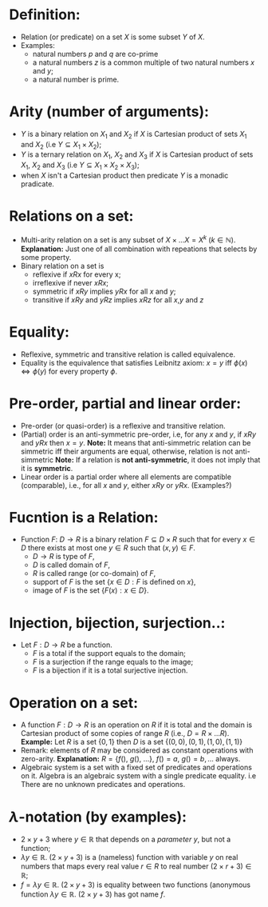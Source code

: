 # Definition:
- Relation (or predicate) on a set $X$ is some subset $Y$ of $X$.
- Examples:
	- natural numbers $p$ and $q$ are co-prime
	- a natural numbers $z$ is a common multiple of two natural numbers $x$ and $y;$
	- a natural number is prime.
# Arity (number of arguments):
- $Y$ is a binary relation on $X_{1}$ and $X_{2}$ if $X$ is Cartesian product of sets $X_1$ and $X_{2}$ (i.e $Y \subseteq X_{1}\times X_{2}$);
- $Y$ is a ternary relation on $X_{1},\ X_{2}$ and $X_{3}$ if $X$ is Cartesian product of sets $X_{1},\ X_{2}$ and $X_{3}$ (i.e $Y \subseteq X_{1}\times X_{2}\times X_{3}$);
- when $X$ isn't a Cartesian product then predicate $Y$ is a monadic pradicate.
# Relations on a set:
- Multi-arity relation on a set is any subset of $X\times ...X=X^{k}\ (k\in \mathbb{N})$. 
  **Explanation:** Just one of all combination with repeations that selects by some property. 
- Binary relation on a set is
	- reflexive if $xRx$ for every x;
	- irreflexive if never $xRx$;
	- symmetric if $xRy$ implies $yRx$ for all $x$ and $y$;
	- transitive if $xRy$ and $yRz$ implies $xRz$ for all $x$,$y$ and $z$
# Equality:
- Reflexive, symmetric and transitive relation is called equivalence.
- Equality is the equivalence that satisfies Leibnitz axiom: $x=y$ iff $\phi(x)\Leftrightarrow \phi(y)$ for every property $\phi.$
# Pre-order, partial and linear order:
- Pre-order (or quasi-order) is a reflexive and transitive relation.
- (Partial) order is an anti-symmetric pre-order, i.e, for any $x$ and $y$, if $xRy$ and $yRx$ then $x=y$.
  **Note:** It means that anti-simmetric relation can be simmetric iff their arguments are equal, otherwise, relation is not anti-simmetric
  **Note:** If a relation is **not anti-symmetric**, it does not imply that it is **symmetric**.
- Linear order is a partial order where all elements are compatible (comparable), i.e., for all $x$ and $y$, either $xRy$ or $yRx$. (Examples?)
# Fucntion is a Relation:
- Function $F:\ D\rightarrow R$ is a binary relation $F\subseteq D\times R$ such that for every $x\in D$ there exists at most one $y\in R$ such that $(x,y)\in F.$
	- $D \rightarrow R$ is type of $F$,
	- $D$ is called domain of $F$,
	- $R$ is called range (or co-domain) of $F$,
	- support of $F$ is the set $\{x\in D:F$ is defined on $x\}$,
	- image of $F$ is the set $\{F(x):x\in D\}$.
# Injection, bijection, surjection..:
- Let $F:D\rightarrow R$ be a function.
	- $F$ is a total if the support equals to the domain;
	- $F$ is a surjection if the range equals to the image;
	- $F$ is a bijection if it is a total surjective injection.
# Operation on a set:
- A function $F:D\rightarrow R$ is an operation on $R$ if it is total and the domain is Cartesian product of some copies of range $R$ (i.e., $D=R\times ... R$).
  **Example:** Let $R$ is a set $\{0,1\}$ then $D$ is a set $\{(0,0),(0,1),(1,0),(1,1)\}$
- Remark: elements of $R$ may be considered as constant operations with zero-arity.
  **Explanation:** $R=\{f(),\ g(),\ ...\}$, $f()=a,\ g()=b,...$ always.
- Algebraic system is a set with a fixed set of predicates and operations on it. Algebra is an algebraic system with a single predicate equality.
  i.e There are no unknown predicates and operations.
# $\lambda$-notation (by examples):
- $2\times y +3$ where $y\in \mathbb{R}$ that depends on a *parameter* $y$, but not a function;
- $\lambda y \in \mathbb{R}.\ (2\times y + 3)$ is a (nameless) function with variable $y$ on real numbers that maps every real value $r\in R$ to real number $(2\times r +3)\in \mathbb{R}$;
- $f = \lambda y \in \mathbb{R}.\ (2\times y + 3)$ is equality between two functions (anonymous function $\lambda y \in \mathbb{R}.\ (2\times y +3$) has got name $f$.